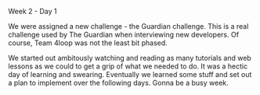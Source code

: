 Week 2 - Day 1

We were assigned a new challenge - the Guardian challenge. This is a real challenge used by The Guardian when interviewing new developers. Of course, Team 4loop was not the least bit phased. 

We started out ambitously watching and reading as many tutorials and web lessons as we could to get a grip of what we needed to do. It was a hectic day of learning and swearing. Eventually we learned some stuff and set out a plan to implement over the following days. Gonna be a busy week.